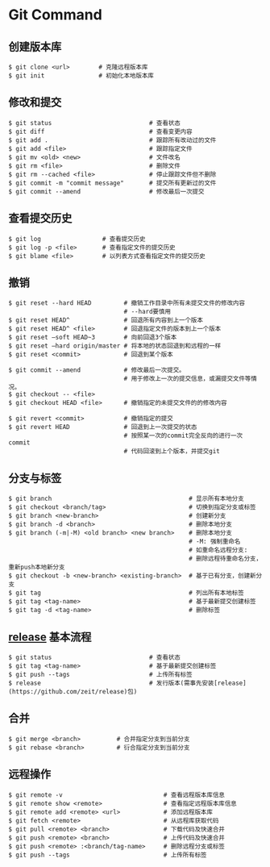 # Git Command##  创建版本库```shell$ git clone <url>        # 克隆远程版本库$ git init               # 初始化本地版本库```## 修改和提交```shell$ git status                           # 查看状态$ git diff                             # 查看变更内容$ git add .                            # 跟踪所有改动过的文件$ git add <file>                       # 跟踪指定文件$ git mv <old> <new>                   # 文件改名$ git rm <file>                        # 删除文件$ git rm --cached <file>               # 停止跟踪文件但不删除$ git commit -m "commit message"       # 提交所有更新过的文件$ git commit --amend                   # 修改最后一次提交```## 查看提交历史```shell$ git log                 # 查看提交历史$ git log -p <file>       # 查看指定文件的提交历史$ git blame <file>        # 以列表方式查看指定文件的提交历史```## 撤销```shell$ git reset --hard HEAD         # 撤销工作目录中所有未提交文件的修改内容                                # --hard要慎用$ git reset HEAD^               # 回退所有内容到上一个版本$ git reset HEAD^ <file>        # 回退指定文件的版本到上一个版本$ git reset –soft HEAD~3        # 向前回退3个版本$ git reset –hard origin/master # 将本地的状态回退到和远程的一样$ git reset <commit>            # 回退到某个版本$ git commit --amend            # 修改最后一次提交。                                # 用于修改上一次的提交信息，或漏提交文件等情况。$ git checkout -- <file>$ git checkout HEAD <file>      # 撤销指定的未提交文件的的修改内容$ git revert <commit>           # 撤销指定的提交$ git revert HEAD               # 回退到上一次提交的状态                                # 按照某一次的commit完全反向的进行一次commit                                # 代码回滚到上个版本，并提交git```## 分支与标签```shell$ git branch                                      # 显示所有本地分支$ git checkout <branch/tag>                       # 切换到指定分支或标签$ git branch <new-branch>                         # 创建新分支$ git branch -d <branch>                          # 删除本地分支$ git branch (-m|-M) <old branch> <new branch>    # 删除本地分支                                                  # -M: 强制重命名                                                  # 如重命名远程分支:                                                  # 删除远程待重命名分支，重新push本地新分支$ git checkout -b <new-branch> <existing-branch>  # 基于已有分支，创建新分支$ git tag                                         # 列出所有本地标签$ git tag <tag-name>                              # 基于最新提交创建标签$ git tag -d <tag-name>                           # 删除标签```## [release](https://github.com/zeit/release) 基本流程```shell$ git status                           # 查看状态$ git tag <tag-name>                   # 基于最新提交创建标签$ git push --tags                      # 上传所有标签$ release                              # 发行版本(需事先安装[release](https://github.com/zeit/release)包)```## 合并```shell$ git merge <branch>          # 合并指定分支到当前分支$ git rebase <branch>         # 衍合指定分支到当前分支```## 远程操作```shell$ git remote -v                            # 查看远程版本库信息$ git remote show <remote>                 # 查看指定远程版本库信息$ git remote add <remote> <url>            # 添加远程版本库$ git fetch <remote>                       # 从远程库获取代码$ git pull <remote> <branch>               # 下载代码及快速合并$ git push <remote> <branch>               # 上传代码及快速合并$ git push <remote> :<branch/tag-name>     # 删除远程分支或标签$ git push --tags                          # 上传所有标签```